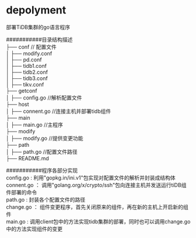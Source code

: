 # depolyment
部署TiDB集群的go语言程序

###########目录结构描述  
├── conf                    // 配置文件  
│   ├── modify.conf  
│   ├── pd.conf               
│   ├── tidb1.conf         
│   ├── tidb2.conf               
│   ├── tidb3.conf              
│   ├── tikv.conf        
├── getconf           
│   ├── config.go       //解析配置文件  
├── host                        
│   ├── connent.go             //连接主机并部署tidb组件    
├── main                         
│   ├── main.go      //主程序  
├── modify                   
│   ├── modify.go                //提供变更功能  
├── path                        
│   ├── path.go     //配置文件路径  
├── README.md   

###########程序各部分实现  
config.go :
           利用"gopkg.in/ini.v1"包实现对配置文件的解析并封装成结构体
connent.go ：
           调用"golang.org/x/crypto/ssh"包向连接主机并发送运行tiDB组件部署的命令   
path.go :
           封装各个配置文件的路径  
change.go ：
           组件变更程序，首先关闭原来的组件，再在新的主机上开启新的组件  
main.go :
           调用client包中的方法实现tidb集群的部署，同时也可以调用change.go中的方法实现组件的变更

